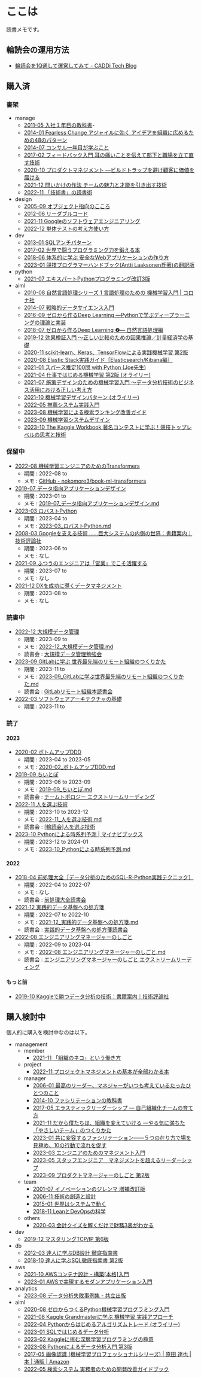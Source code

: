 # ここは

読書メモです。

## 輪読会の運用方法

- [輪読会を1Q通して運営してみて - CADDi Tech Blog](https://caddi.tech/archives/4217)

## 購入済

### 書架

- manage
  - [2011-05 入社１年目の教科書](https://www.diamond.co.jp/book/9784478015421.html)- 
  - [2014-01 Fearless Change アジャイルに効く アイデアを組織に広めるための48のパターン](https://www.amazon.co.jp/dp/462108786X)
  - [2014-07 コンサル一年目が学ぶこと](https://www.amazon.co.jp/dp/B00MA671WW)
  - [2017-02 フィードバック入門 耳の痛いことを伝えて部下と職場を立て直す技術](https://www.amazon.co.jp/dp/4569832903)
  - [2020-10 プロダクトマネジメント ―ビルドトラップを避け顧客に価値を届ける](https://www.oreilly.co.jp//books/9784873119250/)
  - [2021-12 問いかけの作法 チームの魅力と才能を引き出す技術](https://www.amazon.co.jp/dp/4799328085)
  - [2022-11 「技術書」の読書術](https://www.amazon.co.jp/dp/4798171549)
- design
  - [2005-09 オブジェクト指向のこころ](https://www.maruzen-publishing.co.jp/item/?book_no=294729)
  - [2012-06 リーダブルコード](https://www.oreilly.co.jp/books/9784873115658/)
  - [2021-11 Googleのソフトウェアエンジニアリング](https://www.oreilly.co.jp/books/9784873119656/)
  - [2022-12 単体テストの考え方使い方](https://book.mynavi.jp/ec/products/detail/id=134252)
- dev
  - [2013-01 SQLアンチパターン](https://www.oreilly.co.jp/books/9784873115894/)
  - [2017-02 世界で闘うプログラミング力を鍛える本](https://book.mynavi.jp/ec/products/detail/id=65354)
  - [2018-06 体系的に学ぶ 安全なWebアプリケーションの作り方](https://www.amazon.co.jp/dp/4797393165)
  - [2023-01 競技プログラマーハンドブック(Antti Laaksonen氏著)の翻訳版](https://raw.githubusercontent.com/recuraki/cphb-ja/master/book.pdf)
- python
  - [2021-07 エキスパートPythonプログラミング改訂3版](https://tatsu-zine.com/books/expert-python-programming-3ed)
- aiml
  - [2010-08 自然言語処理シリーズ 1 言語処理のための 機械学習入門 | コロナ社](https://www.coronasha.co.jp/np/isbn/9784339027518/)
  - [2014-07 戦略的データサイエンス入門](https://www.oreilly.co.jp/books/9784873116853/)
  - [2016-09 ゼロから作るDeep Learning ―Pythonで学ぶディープラーニングの理論と実装](https://www.oreilly.co.jp/books/9784873117584/)
  - [2018-07 ゼロから作るDeep Learning ❷― 自然言語処理編](https://www.oreilly.co.jp/books/9784873118369/)
  - [2019-12 効果検証入門 ～正しい比較のための因果推論／計量経済学の基礎](https://gihyo.jp/book/2020/978-4-297-11117-5)
  - [2020-11 scikit-learn、Keras、TensorFlowによる実践機械学習 第2版](https://www.oreilly.co.jp/books/9784873119281/)
  - [2020-08 Elastic Stack実践ガイド［Elasticsearch/Kibana編］](https://book.impress.co.jp/books/1119101078)
  - [2021-01 スパース推定100問 with Python (Joe先生)](https://www.kyoritsu-pub.co.jp/book/b10003298.html)
  - [2021-04 仕事ではじめる機械学習 第2版 (オライリー)](https://www.amazon.co.jp/dp/4873119472)
  - [2021-07 施策デザインのための機械学習入門 〜データ分析技術のビジネス活用における正しい考え方](https://gihyo.jp/book/2021/978-4-297-12224-9)
  - [2021-10 機械学習デザインパターン (オライリー)](https://www.oreilly.co.jp/books/9784873119564/)
  - [2022-05 推薦システム実践入門](https://www.oreilly.co.jp/books/9784873119663/)
  - [2023-08 機械学習による検索ランキング改善ガイド](https://www.oreilly.co.jp/books/9784814400300/)
  - [2023-09 機械学習システムデザイン](https://www.oreilly.co.jp/books/9784814400409/)
  - [2023-10 The Kaggle Workbook 著名コンテストに学ぶ！競技トップレベルの思考と技術](https://book.impress.co.jp/books/1123101018)

### 保留中

- [2022-08 機械学習エンジニアのためのTransformers](https://www.oreilly.co.jp/books/9784873119953/)
  - 期間 : 2022-08 to
  - メモ : [GitHub - nokomoro3/book-ml-transformers](https://github.com/nokomoro3/book-ml-transformers)
- [2019-07 データ指向アプリケーションデザイン](https://www.oreilly.co.jp/books/9784873118703/)
  - 期間 : 2023-01 to
  - メモ : [2019-07_データ指向アプリケーションデザイン.md](./2019-07_データ指向アプリケーションデザイン.md)
- [2023-03 ロバストPython](https://www.oreilly.co.jp//books/9784814400171/)
  - 期間 : 2023-04 to
  - メモ : [2023-03_ロバストPython.md](./2023-03_ロバストPython.md)
- [2008-03 Googleを支える技術 ……巨大システムの内側の世界：書籍案内｜技術評論社](https://gihyo.jp/book/2008/978-4-7741-3432-1)
  - 期間 : 2023-06 to
  - メモ : なし
- [2021-09 ふつうのエンジニアは「営業」でこそ活躍する](https://www.amazon.co.jp/dp/4297122995)
  - 期間 : 2023-07 to
  - メモ : なし
- [2021-12 DXを成功に導くデータマネジメント](https://www.amazon.co.jp/dp/4798171379)
  - 期間 : 2023-08 to
  - メモ : なし

### 読書中

- [2022-12 大規模データ管理](https://www.oreilly.co.jp/books/9784814400089/)
  - 期間 : 2023-09 to
  - メモ : [2022-12_大規模データ管理.md](./2022-12_大規模データ管理.md)
  - 読書会 : [大規模データ管理勉強会](https://www.notion.so/783ee44972fc4684951fff973958883d)
- [2023-09 GitLabに学ぶ 世界最先端のリモート組織のつくりかた](https://www.amazon.co.jp/dp/4798179426)
  - 期間 : 2023-11 to
  - メモ : [2023-09_GitLabに学ぶ世界最先端のリモート組織のつくりかた.md](./2023-09_GitLabに学ぶ世界最先端のリモート組織のつくりかた.md)
  - 読書会 : [GitLabリモート組織本読書会](https://www.notion.so/GitLab-3e02ae8d7c774d618adb4e3d608b34ec)
- [2022-03 ソフトウェアアーキテクチャの基礎](https://www.oreilly.co.jp//books/9784873119823/)
  - 期間 : 2023-11 to

### 読了

#### 2023

- [2020-02 ボトムアップDDD](https://www.shoeisha.co.jp/book/detail/9784798150727)
  - 期間 : 2023-04 to 2023-05
  - メモ : [2020-02_ボトムアップDDD.md](./2020-02_ボトムアップDDD.md)
- [2019-09 ちいとぽ](https://www.amazon.co.jp/dp/4820729632)
  - 期間 : 2023-06 to 2023-09
  - メモ : [2019-09_ちいとぽ.md](./2019-09_ちいとぽ.md)
  - 読書会 : [チームトポロジー エクストリームリーディング](https://www.notion.so/f49b2e3fd69848f0869b5cfe97c5a531)
- [2022-11 人を選ぶ技術](https://www.amazon.co.jp/dp/4866802065)
  - 期間 : 2023-10 to 2023-12
  - メモ : [2022-11_人を選ぶ技術.md](./2022-11_人を選ぶ技術.md)
  - 読書会 : [[輪読会]人を選ぶ技術](https://www.notion.so/707005a39c474e08802adf272794e6ca)
- [2023-10 Pythonによる時系列予測 | マイナビブックス](https://book.mynavi.jp/ec/products/detail/id=141029)
  - 期間 : 2023-12 to 2024-01
  - メモ : [2023-10_Pythonによる時系列予測.md](./2023-10_Pythonによる時系列予測.md)

#### 2022

- [2018-04 前処理大全［データ分析のためのSQL-R-Python実践テクニック］](https://gihyo.jp/book/2018/978-4-7741-9647-3)
  - 期間 : 2022-04 to 2022-07
  - メモ : なし
  - 読書会 : [前処理大全読書会](https://www.notion.so/3f90d04f1c4142c793052c5d5200fd8c)
- [2021-12 実践的データ基盤への処方箋](https://gihyo.jp/book/2021/978-4-297-12445-8)
  - 期間 : 2022-07 to 2022-10
  - メモ : [2021-12_実践的データ基盤への処方箋.md](./2021-12_実践的データ基盤への処方箋.md)
  - 読書会 : [実践的データ基盤への処方箋読書会](https://www.notion.so/3fb8cff702cf46dc9e600cda2ce9ef13)
- [2022-08 エンジニアリングマネージャーのしごと](https://www.oreilly.co.jp/books/9784873119946/)
  - 期間 : 2022-09 to 2023-04
  - メモ : [2022-08 エンジニアリングマネージャーのしごと.md](./2022-08_エンジニアリングマネージャーのしごと.md)
  - 読書会 : [エンジニアリングマネージャーのしごと エクストリームリーディング](https://www.notion.so/d75282cfb503466b90781a6a7aceedb1)

#### もっと前

- [2019-10 Kaggleで勝つデータ分析の技術：書籍案内｜技術評論社](https://gihyo.jp/book/2019/978-4-297-10843-4)

## 購入検討中

個人的に購入を検討中なのは以下。

- management
  - member
    - [2021-11 「組織のネコ」という働き方](https://www.amazon.co.jp/dp/4798170232)
  - project
    - [2022-11 プロジェクトマネジメントの基本が全部わかる本](https://www.shoeisha.co.jp/book/detail/9784798177410)
  - manager
    - [2006-01 最高のリーダー、マネジャーがいつも考えているたったひとつのこと](https://www.amazon.co.jp/dp/4532312639)
    - [2014-10 ファシリテーションの教科書](https://www.amazon.co.jp/dp/B00P28A5M8)
    - [2017-05 エラスティックリーダーシップ ― 自己組織化チームの育て方](https://www.oreilly.co.jp/books/9784873118024/)
    - [2021-11 だから僕たちは、組織を変えていける —やる気に満ちた「やさしいチーム」のつくりかた](https://www.amazon.co.jp/dp/4295406252)
    - [2023-01 共に変容するファシリテーション――５つの在り方で場を見極め、10の行動で流れを促す](https://www.amazon.co.jp/dp/4862763200)
    - [2023-03 エンジニアのためのマネジメント入門](https://www.amazon.co.jp/dp/4297133342)
    - [2023-05 スタッフエンジニア　マネジメントを超えるリーダーシップ](https://www.amazon.co.jp/dp/429607055X)
    - [2023-09 プロダクトマネージャーのしごと 第2版](https://www.oreilly.co.jp/books/9784814400430/)
  - team
    - [2001-07 イノベーションのジレンマ 増補改訂版](https://www.amazon.co.jp/dp/4798100234)
    - [2006-11 技術の創造と設計](https://www.amazon.co.jp/dp/4000052446)
    - [2015-01 世界はシステムで動く](https://www.amazon.co.jp/dp/4862761801)
    - [2018-11 LeanとDevOpsの科学](https://www.amazon.co.jp/dp/4295004901)
  - others
    - [2020-03 会計クイズを解くだけで財務3表がわかる](https://www.amazon.co.jp/dp/4046043679)
- dev
  - [2019-12 マスタリングTCP/IP 第6版](https://www.amazon.co.jp/dp/4274224473)
- db
  - [2012-03 達人に学ぶDB設計 徹底指南書](https://www.amazon.co.jp/dp/B00EE1XPAI)
  - [2018-10 達人に学ぶSQL徹底指南書 第2版](https://www.shoeisha.co.jp/book/detail/9784798157825)
- aws
  - [2021-10 AWSコンテナ設計・構築[本格]入門](https://www.amazon.co.jp/dp/4815607656)
  - [2023-01 AWSで実現するモダンアプリケーション入門](https://www.amazon.co.jp/dp/4297133261)
- analytics
  - [2023-08 データ分析失敗事例集 - 共立出版](https://www.kyoritsu-pub.co.jp/book/b10032587.html)
- aiml
  - [2020-08 ゼロからつくるPython機械学習プログラミング入門](https://www.kspub.co.jp/book/detail/5206126.html)
  - [2021-08 Kaggle Grandmasterに学ぶ 機械学習 実践アプローチ](https://www.amazon.co.jp/dp/4839974985)
  - [2022-04 Pythonからはじめるアルゴリズムトレード (オライリー)](https://www.oreilly.co.jp/books/9784873119793)
  - [2023-01 SQLではじめるデータ分析](https://www.amazon.co.jp/dp/4814400209)
  - [2023-02 Kaggleに挑む深層学習プログラミングの極意](https://www.amazon.co.jp/dp/4065305136)
  - [2023-08 Pythonによるデータ分析入門 第3版](https://www.oreilly.co.jp/blog/2023/07/40019_python_for_data_analysis_3ed.html)
  - [2017-05 画像認識 (機械学習プロフェッショナルシリーズ) | 原田 達也 |本 | 通販 | Amazon](https://www.amazon.co.jp/dp/4061529129?ref_=cm_sw_r_cp_ud_dp_SCQGEQEVHHVNNF0MZVHC)
  - [2022-05 検索システム 実務者のための開発改善ガイドブック](https://www.amazon.co.jp/dp/4908686130)